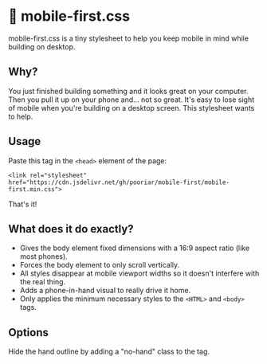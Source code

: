 # 📱 mobile-first.css

mobile-first.css is a tiny stylesheet to help you keep mobile in mind while building on desktop.

## Why?

You just finished building something and it looks great on your computer. Then you pull it up on your phone and... not so great. It's easy to lose sight of mobile when you're building on a desktop screen. This stylesheet wants to help.

## Usage

Paste this tag in the `<head>` element of the page:

```
<link rel="stylesheet" href="https://cdn.jsdelivr.net/gh/pooriar/mobile-first/mobile-first.min.css">
```
That's it!

## What does it do exactly?

- Gives the body element fixed dimensions with a 16:9 aspect ratio (like most phones).
- Forces the body element to only scroll vertically.
- All styles disappear at mobile viewport widths so it doesn't interfere with the real thing.
- Adds a phone-in-hand visual to really drive it home.
- Only applies the minimum necessary styles to the `<HTML>` and `<body>` tags.

## Options

Hide the hand outline by adding a "no-hand" class to the <HTML> tag.
